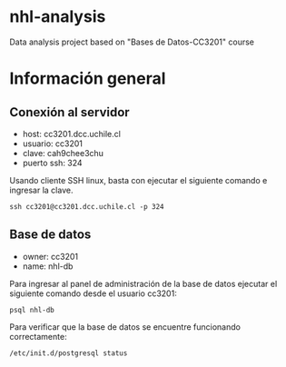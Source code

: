 # nhl-analysis
Data analysis project based on "Bases de Datos-CC3201" course

# Información general

## Conexión al servidor
- host: cc3201.dcc.uchile.cl
- usuario: cc3201
- clave: cah9chee3chu
- puerto ssh: 324

Usando cliente SSH linux, basta con ejecutar el siguiente comando e ingresar la clave.
```
ssh cc3201@cc3201.dcc.uchile.cl -p 324
```

## Base de datos

- owner: cc3201
- name: nhl-db

Para ingresar al panel de administración de la base de datos ejecutar el siguiente comando desde el usuario cc3201:
```
psql nhl-db
```

Para verificar que la base de datos se encuentre funcionando correctamente:
```
/etc/init.d/postgresql status
```
